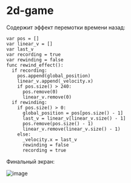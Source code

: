 # 2d-game

Содержит эффект перемотки времени назад:

```
var pos = []
var linear_v = []
var last_v
var recording = true
var rewinding = false
func rewind_effect():
  if recording:
    pos.append(global_position)
    linear_v.append(_velocity.x)
    if pos.size() > 240:
      pos.remove(0)
      linear_v.remove(0)
  if rewinding:
    if pos.size() > 0:
      global_position = pos[pos.size() - 1]
      last_v = linear_v[linear_v.size() - 1]
      pos.remove(pos.size() - 1)
      linear_v.remove(linear_v.size() - 1)
    else:
      _velocity.x = last_v
      rewinding = false
      recording = true
```     
 Финальный экран:
 
![image](https://user-images.githubusercontent.com/118314182/202037615-8e34a051-d3ab-4f41-9c0e-75ffbb832061.png "Финальный экран")
